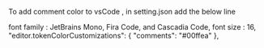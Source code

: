 To add comment color to vsCode , in setting.json add the below line

font family : JetBrains Mono, Fira Code, and Cascadia Code,
font size : 16,
"editor.tokenColorCustomizations": {
        "comments": "#00ffea"
    },
